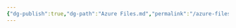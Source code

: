 ```yaml
---
{"dg-publish":true,"dg-path":"Azure Files.md","permalink":"/azure-files/","tags":["notes"]}
---
```



